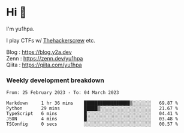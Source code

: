 # Hi 👋

I'm yu1hpa.

I play CTFs w/ [Thehackerscrew](https://www.thehackerscrew.team/) etc.

Blog : https://blog.y2a.dev  
Zenn : https://zenn.dev/yu1hpa  
Qiita : https://qiita.com/yu1hpa  

### Weekly development breakdown

<!--START_SECTION:waka-->

```text
From: 25 February 2023 - To: 04 March 2023

Markdown     1 hr 36 mins    █████████████████▒░░░░░░░   69.87 %
Python       29 mins         █████▒░░░░░░░░░░░░░░░░░░░   21.67 %
TypeScript   6 mins          █░░░░░░░░░░░░░░░░░░░░░░░░   04.41 %
JSON         4 mins          █░░░░░░░░░░░░░░░░░░░░░░░░   03.48 %
TSConfig     0 secs          ░░░░░░░░░░░░░░░░░░░░░░░░░   00.57 %
```

<!--END_SECTION:waka-->

